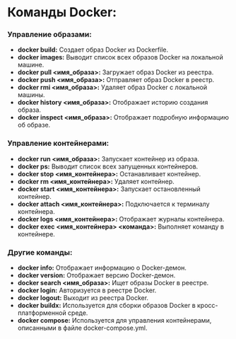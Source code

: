 # Команды Docker:


### Управление образами:

* **docker build:** Создает образ Docker из Dockerfile.
* **docker images:** Выводит список всех образов Docker на локальной машине.
* **docker pull <имя_образа>:** Загружает образ Docker из реестра.
* **docker push <имя_образа>:** Отправляет образ Docker в реестр.
* **docker rmi <имя_образа>:** Удаляет образ Docker с локальной машины.
* **docker history <имя_образа>:** Отображает историю создания образа.
* **docker inspect <имя_образа>:** Отображает подробную информацию об образе.


### Управление контейнерами:

* **docker run <имя_образа>:** Запускает контейнер из образа.
* **docker ps:** Выводит список всех запущенных контейнеров.
* **docker stop <имя_контейнера>:** Останавливает контейнер.
* **docker rm <имя_контейнера>:** Удаляет контейнер.
* **docker start <имя_контейнера>:** Запускает остановленный контейнер.
* **docker attach <имя_контейнера>:** Подключается к терминалу контейнера.
* **docker logs <имя_контейнера>:** Отображает журналы контейнера.
* **docker exec <имя_контейнера> <команда>:** Выполняет команду в контейнере.


### Другие команды:

* **docker info:** Отображает информацию о Docker-демон.
* **docker version:** Отображает версию Docker-демон.
* **docker search <имя_образа>:** Ищет образы Docker в реестре.
* **docker login:** Авторизуется в реестре Docker.
* **docker logout:** Выходит из реестра Docker.
* **docker buildx:** Используется для сборки образов Docker в кросс-платформенной среде.
* **docker compose:** Используется для управления контейнерами, описанными в файле docker-compose.yml.
